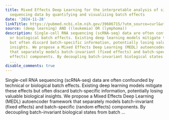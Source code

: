 ```yaml
---
title: Mixed Effects Deep Learning for the interpretable analysis of single cell RNA
  sequencing data by quantifying and visualizing batch effects
date: '2024-11-28'
linkTitle: https://pubmed.ncbi.nlm.nih.gov/39606715/?utm_source=curl&utm_medium=rss&utm_campaign=pubmed-2&utm_content=1byXLWG-5Hn0_qdLgZYpDfLA2UWGhGNgZGereuo1rJN2aoAQXP&fc=20220814223158&ff=20241129173056&v=2.18.0.post9+e462414
source: (deep learning) AND ((leukemia) OR (lymphoma))
description: Single-cell RNA sequencing (scRNA-seq) data are often confounded by technical
  or biological batch effects. Existing deep learning models mitigate these effects
  but often discard batch-specific information, potentially losing valuable biological
  insights. We propose a Mixed Effects Deep Learning (MEDL) autoencoder framework
  that separately models batch-invariant (fixed effects) and batch-specific (random
  effects) components. By decoupling batch-invariant biological states from batch
  ...
disable_comments: true
---
```

Single-cell RNA sequencing (scRNA-seq) data are often confounded by technical or biological batch effects. Existing deep learning models mitigate these effects but often discard batch-specific information, potentially losing valuable biological insights. We propose a Mixed Effects Deep Learning (MEDL) autoencoder framework that separately models batch-invariant (fixed effects) and batch-specific (random effects) components. By decoupling batch-invariant biological states from batch ...